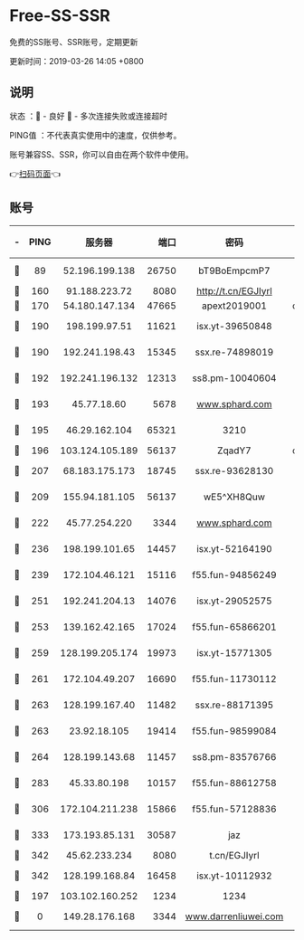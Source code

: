 # Free-SS-SSR

免费的SS账号、SSR账号，定期更新

更新时间：2019-03-26 14:05 +0800

## 说明

状态     ：🙂 - 良好 🙁 - 多次连接失败或连接超时

PING值   ：不代表真实使用中的速度，仅供参考。

账号兼容SS、SSR，你可以自由在两个软件中使用。

👉[扫码页面](https://liesauer.github.io/Free-SS-SSR/)👈

## 账号

|-|PING|服务器|端口|密码|加密方式|区域|
|:----:|:----:|:-----:|-----:|:----:|:----:|:----:|
|🙂|89|52.196.199.138|26750|bT9BoEmpcmP7|aes-256-cfb|JP|
|🙂|160|91.188.223.72|8080|http://t.cn/EGJIyrl|rc4-md5|RU|
|🙂|170|54.180.147.134|47665|apext2019001|chacha20|KR|
|🙂|190|198.199.97.51|11621|isx.yt-39650848|aes-256-cfb|US|
|🙂|190|192.241.198.43|15345|ssx.re-74898019|aes-256-cfb|US|
|🙂|192|192.241.196.132|12313|ss8.pm-10040604|aes-256-cfb|US|
|🙂|193|45.77.18.60|5678|www.sphard.com|aes-256-cfb|JP|
|🙂|195|46.29.162.104|65321|3210|aes-256-ctr|RU|
|🙂|196|103.124.105.189|56137|ZqadY7|chacha20|CN|
|🙂|207|68.183.175.173|18745|ssx.re-93628130|aes-256-cfb|US|
|🙂|209|155.94.181.105|56137|wE5^XH8Quw|aes-256-cfb|US|
|🙂|222|45.77.254.220|3344|www.sphard.com|aes-256-cfb|SG|
|🙂|236|198.199.101.65|14457|isx.yt-52164190|aes-256-cfb|US|
|🙂|239|172.104.46.121|15116|f55.fun-94856249|aes-256-cfb|SG|
|🙂|251|192.241.204.13|14076|isx.yt-29052575|aes-256-cfb|US|
|🙂|253|139.162.42.165|17024|f55.fun-65866201|aes-256-cfb|SG|
|🙂|259|128.199.205.174|19973|isx.yt-15771305|aes-256-cfb|SG|
|🙂|261|172.104.49.207|16690|f55.fun-11730112|aes-256-cfb|SG|
|🙂|263|128.199.167.40|11482|ssx.re-88171395|aes-256-cfb|SG|
|🙂|263|23.92.18.105|19414|f55.fun-98599084|aes-256-cfb|US|
|🙂|264|128.199.143.68|11457|ss8.pm-83576766|aes-256-cfb|SG|
|🙂|283|45.33.80.198|10157|f55.fun-88612758|aes-256-cfb|US|
|🙂|306|172.104.211.238|15866|f55.fun-57128836|aes-256-cfb|US|
|🙂|333|173.193.85.131|30587|jaz|aes-256-cfb|US|
|🙂|342|45.62.233.234|8080|t.cn/EGJIyrl|rc4-md5|CA|
|🙂|342|128.199.168.84|16458|isx.yt-10112932|aes-256-cfb|SG|
|🙂|197|103.102.160.252|1234|1234|rc4-md5|JP|
|🙁|0|149.28.176.168|3344|www.darrenliuwei.com|aes-256-cfb|AU|
